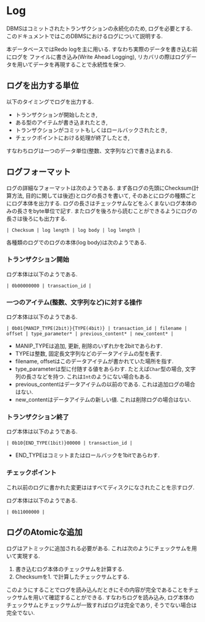 # Log

DBMSはコミットされたトランザクションの永続化のため, ログを必要とする. このドキュメントではこのDBMSにおけるログについて説明する. 

本データベースではRedo logを主に用いる. すなわち実際のデータを書き込む前にログを
ファイルに書き込み(Write Ahead Logging), リカバリの際はログデータを用いてデータを再現することで永続性を保つ. 

## ログを出力する単位

以下のタイミングでログを出力する. 

- トランザクションが開始したとき,
- ある型のアイテムが書き込まれたとき,
- トランザクションがコミットもしくはロールバックされたとき, 
- チェックポイントにおける処理が終了したとき,

すなわちログは一つのデータ単位(整数、文字列など)で書き込まれる. 

## ログフォーマット

ログの詳細なフォーマットは次のようである. まず各ログの先頭にChecksum(計算方法, 目的に関しては後述)とログの長さを書いて, 
そのあとにログの種類ごとにログ本体を出力する. ログの長さはチェックサムなどをふくまないログ本体のみの長さをbyte単位で記す.
またログを後ろから読むことができるようにログの長さは後ろにも出力する. 

```
| Checksum | log length | log body | log length |
```

各種類のログでのログの本体(log body)は次のようである.

### トランザクション開始

ログ本体は以下のようである.

```
| 0b00000000 | transaction_id |
```

### 一つのアイテム(整数、文字列など)に対する操作

ログ本体は以下のようである.
```
| 0b01{MANIP_TYPE(2bit)}{TYPE(4bit)} | transaction_id | filename | offset | type_parameter* | previous_content* | new_content* | 
```

- MANIP_TYPEは追加, 更新, 削除のいずれかを2bitであらわす.
- TYPEは整数, 固定長文字列などのデータアイテムの型を表す.
- filename, offsetはこのデータアイテムが書かれていた場所を指す.
- type_parameterは型に付随する値をあらわす. たとえば`Char`型の場合, 文字列の長さなどを持つ. これは`Int`のようにない場合もある.
- previous_contentはデータアイテムの以前のである. これは追加ログの場合はない.
- new_contentはデータアイテムの新しい値. これは削除ログの場合はない.

### トランザクション終了

ログ本体は以下のようである.
```
| 0b10{END_TYPE(1bit)}00000 | transaction_id |
```

- END_TYPEはコミットまたはロールバックを1bitであらわす.

### チェックポイント

これ以前のログに書かれた変更ははすべてディスクになされたことを示すログ. 

ログ本体は以下のようである.
```
| 0b11000000 |
```

## ログのAtomicな追加

ログはアトミックに追加される必要がある. これは次のようにチェックサムを用いて実現する. 

1. 書き込むログ本体のチェックサムを計算する. 
2. Checksumを1. で計算したチェックサムとする. 

このようにすることでログを読み込んだときにその内容が完全であることをチェックサムを用いて確認することができる. すなわちログを読み込み, ログ本体のチェックサムとチェックサムが一致すればログは完全であり, そうでない場合は完全でない. 